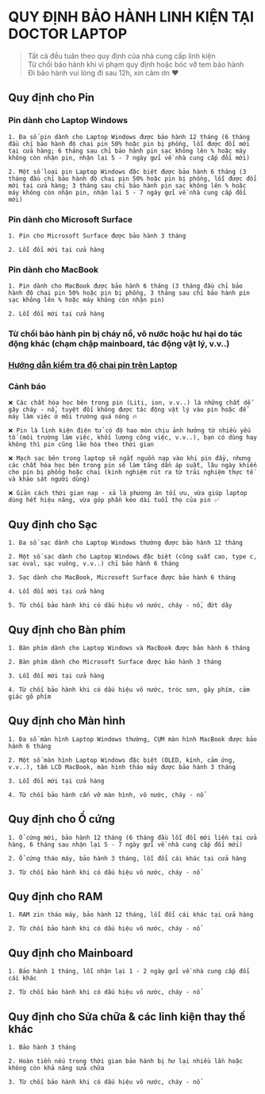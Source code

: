 # QUY ĐỊNH BẢO HÀNH LINH KIỆN TẠI DOCTOR LAPTOP

> Tất cả đều tuân theo quy định của nhà cung cấp linh kiện\
> Từ chối bảo hành khi vi phạm quy định hoặc bóc vỡ tem bảo hành\
> Đi bảo hành vui lòng đi sau 12h, xin cảm ơn ❤️

## Quy định cho Pin
### Pin dành cho Laptop Windows
```
1. Đa số pin dành cho Laptop Windows được bảo hành 12 tháng (6 tháng đầu chỉ bảo hành độ chai pin 50% hoặc pin bị phồng, lỗi được đổi mới tại cửa hàng; 6 tháng sau chỉ bảo hành pin sạc không lên % hoặc máy không còn nhận pin, nhận lại 5 - 7 ngày gửi về nhà cung cấp đổi mới)

2. Một số loại pin Laptop Windows đặc biệt được bảo hành 6 tháng (3 tháng đầu chỉ bảo hành độ chai pin 50% hoặc pin bị phồng, lỗi được đổi mới tại cửa hàng; 3 tháng sau chỉ bảo hành pin sạc không lên % hoặc máy không còn nhận pin, nhận lại 5 - 7 ngày gửi về nhà cung cấp đổi mới)
```

### Pin dành cho Microsoft Surface
```
1. Pin cho Microsoft Surface được bảo hành 3 tháng

2. Lỗi đổi mới tại cửa hàng
```

### Pin dành cho MacBook
```
1. Pin dành cho MacBook được bảo hành 6 tháng (3 tháng đầu chỉ bảo hành độ chai pin 50% hoặc pin bị phồng, 3 tháng sau chỉ bảo hành pin sạc không lên % hoặc máy không còn nhận pin)

2. Lỗi đổi mới tại cửa hàng
```

### Từ chối bảo hành pin bị cháy nổ, vô nước hoặc hư hại do tác động khác (chạm chập mainboard, tác động vật lý, v.v..)

### [Hướng dẫn kiểm tra độ chai pin trên Laptop](https://mhqb365.com/battery-calculator.html)

### Cảnh báo
```
❌ Các chất hóa học bên trong pin (Liti, ion, v.v..) là những chất dễ gây cháy - nổ, tuyệt đối không được tác động vật lý vào pin hoặc để máy làm việc ở môi trường quá nóng 🔥

❌ Pin là linh kiện điện tử có độ hao mòn chịu ảnh hưởng từ nhiều yếu tố (môi trường làm việc, khối lượng công việc, v.v..), bạn có dùng hay không thì pin cũng lão hóa theo thời gian

❌ Mạch sạc bên trong laptop sẽ ngắt nguồn nạp vào khi pin đầy, nhưng các chất hóa học bên trong pin sẽ làm tăng dần áp suất, lâu ngày khiến cho pin bị phồng hoặc chai (kinh nghiệm rút ra từ trải nghiệm thực tế và khảo sát người dùng)

❌ Giản cách thời gian nạp - xả là phương án tối ưu, vừa giúp laptop dùng hết hiệu năng, vừa góp phần kéo dài tuổi thọ của pin ✅
```

## Quy định cho Sạc
```
1. Đa số sạc dành cho Laptop Windows thường được bảo hành 12 tháng

2. Một số sạc dành cho Laptop Windows đặc biệt (công suất cao, type c, sạc oval, sạc vuông, v.v..) chỉ bảo hành 6 tháng

3. Sạc dành cho MacBook, Microsoft Surface được bảo hành 6 tháng

4. Lỗi đổi mới tại cửa hàng

5. Từ chối bảo hành khi có dấu hiệu vô nước, cháy - nổ, đứt dây
```

## Quy định cho Bàn phím
```
1. Bàn phím dành cho Laptop Windows và MacBook được bảo hành 6 tháng

2. Bàn phím dành cho Microsoft Surface được bảo hành 3 tháng

3. Lỗi đổi mới tại cửa hàng

4. Từ chối bảo hành khi có dấu hiệu vô nước, tróc sơn, gãy phím, cảm giác gõ phím
```

## Quy định cho Màn hình
```
1. Đa số màn hình Laptop Windows thường, CỤM màn hình MacBook được bảo hành 6 tháng

2. Một số màn hình Laptop Windows đặc biệt (OLED, kính, cảm ứng, v.v..), tấm LCD MacBook, màn hình tháo máy được bảo hành 3 tháng

3. Lỗi đổi mới tại cửa hàng

4. Từ chối bảo hành cấn vỡ màn hình, vô nước, cháy - nổ
```


## Quy định cho Ổ cứng
```
1. Ổ cứng mới, bảo hành 12 tháng (6 tháng đầu lỗi đổi mới liền tại cửa hàng, 6 tháng sau nhận lại 5 - 7 ngày gửi về nhà cung cấp đổi mới)

2. Ổ cứng tháo máy, bảo hành 3 tháng, lỗi đổi cái khác tại cửa hàng

3. Từ chối bảo hành khi có dấu hiệu vô nước, cháy - nổ
```

## Quy định cho RAM
```
1. RAM zin tháo máy, bảo hành 12 tháng, lỗi đổi cái khác tại cửa hàng

2. Từ chối bảo hành khi có dấu hiệu vô nước, cháy - nổ
```

## Quy định cho Mainboard
```
1. Bảo hành 1 tháng, lỗi nhận lại 1 - 2 ngày gửi về nhà cung cấp đổi cái khác

2. Từ chối bảo hành khi có dấu hiệu vô nước, cháy - nổ
```

## Quy định cho Sửa chữa & các linh kiện thay thế khác
```
1. Bảo hành 3 tháng

2. Hoàn tiền nếu trong thời gian bảo hành bị hư lại nhiều lần hoặc không còn khả năng sửa chữa

3. Từ chối bảo hành khi có dấu hiệu vô nước, cháy - nổ
```